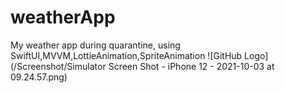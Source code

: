 # weatherApp
My weather app during quarantine, using SwiftUI,MVVM,LottieAnimation,SpriteAnimation
![GitHub Logo](/Screenshot/Simulator Screen Shot - iPhone 12 - 2021-10-03 at 09.24.57.png)

